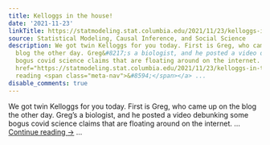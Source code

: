 ```yaml
---
title: Kelloggs in the house!
date: '2021-11-23'
linkTitle: https://statmodeling.stat.columbia.edu/2021/11/23/kelloggs-in-the-house/
source: Statistical Modeling, Causal Inference, and Social Science
description: We got twin Kelloggs for you today. First is Greg, who came up on the
  blog the other day. Greg&#8217;s a biologist, and he posted a video debunking some
  bogus covid science claims that are floating around on the internet. &#8230; <a
  href="https://statmodeling.stat.columbia.edu/2021/11/23/kelloggs-in-the-house/">Continue
  reading <span class="meta-nav">&#8594;</span></a> ...
disable_comments: true
---
```

We got twin Kelloggs for you today. First is Greg, who came up on the blog the other day. Greg&#8217;s a biologist, and he posted a video debunking some bogus covid science claims that are floating around on the internet. &#8230; <a href="https://statmodeling.stat.columbia.edu/2021/11/23/kelloggs-in-the-house/">Continue reading <span class="meta-nav">&#8594;</span></a> ...